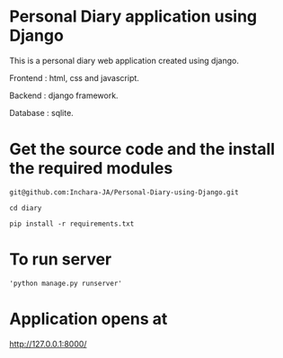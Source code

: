 # Personal Diary application using Django
This is a personal diary web application created using django.

Frontend : html, css and javascript.

Backend : django framework.

Database : sqlite.

# Get the source code and the install the required modules
```
git@github.com:Inchara-JA/Personal-Diary-using-Django.git

cd diary

pip install -r requirements.txt
```
# To run server
```
'python manage.py runserver'
```
# Application opens at
http://127.0.0.1:8000/
